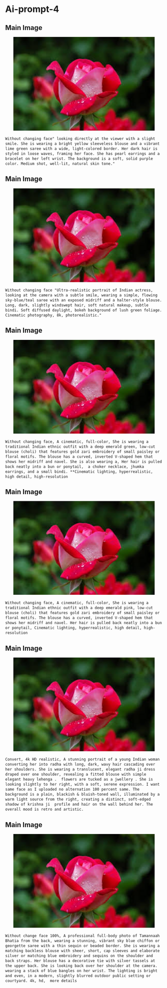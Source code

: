 # Ai-prompt-4
## Main Image
<p align="center">
  <img height="300" src="https://github.com/story4media/Ai-Image-Series/blob/main/images/images.jpeg">
</p>

```
Without changing face" looking directly at the viewer with a slight smile. She is wearing a bright yellow sleeveless blouse and a vibrant lime green saree with a wide, light-colored border. Her dark hair is styled in loose waves, framing her face. She has pearl earrings and a bracelet on her left wrist. The background is a soft, solid purple color. Medium shot, well-lit, natural skin tone."
```
## Main Image
<p align="center">
  <img height="300" src="https://github.com/story4media/Ai-Image-Series/blob/main/images/images.jpeg">
</p>

```
Without changing face "Ultra-realistic portrait of Indian actress, looking at the camera with a subtle smile, wearing a simple, flowing sky-blue/teal saree with an exposed midriff and a halter-style blouse. Long, dark, slightly windswept hair, soft natural makeup, subtle bindi. Soft diffused daylight, bokeh background of lush green foliage. Cinematic photography, 8k, photorealistic."
```
## Main Image
<p align="center">
  <img height="300" src="https://github.com/story4media/Ai-Image-Series/blob/main/images/images.jpeg">
</p>

```
Without changing face, A cinematic, full-color, She is wearing a traditional Indian ethnic outfit with a deep emerald green, low-cut blouse (choli) that features gold zari embroidery of small paisley or floral motifs. The blouse has a curved, inverted V-shaped hem that shows her midriff and navel. She is also wearing a, Her hair is pulled back neatly into a bun or ponytail,  a choker necklace, jhumka earrings, and a small bindi. **Cinematic lighting, hyperrealistic, high detail, high-resolution
```
## Main Image
<p align="center">
  <img height="300" src="https://github.com/story4media/Ai-Image-Series/blob/main/images/images.jpeg">
</p>

```
Without changing face, A cinematic, full-color, She is wearing a traditional Indian ethnic outfit with a deep emerald pink, low-cut blouse (choli) that features gold zari embroidery of small paisley or floral motifs. The blouse has a curved, inverted V-shaped hem that shows her midriff and navel. Her hair is pulled back neatly into a bun or ponytail, Cinematic lighting, hyperrealistic, high detail, high-resolution
```
## Main Image
<p align="center">
  <img height="300" src="https://github.com/story4media/Ai-Image-Series/blob/main/images/images.jpeg">
</p>

```
Convert, 4k HD realistic, A stunning portrait of a young Indian woman converting her into radha with long, dark, wavy hair cascading over her shoulders. She is wearing a translucent, elegant radha ji dress draped over one shoulder, revealing a fitted blouse with simple elegant heavy lehenga .  flowers are tucked as a jwellery . She is looking slightly to her right, with a soft, serene expression. I want same face as I uploaded no alternation 100 percent same. The background is a plain, blackish & bluish-toned wall, illuminated by a warm light source from the right, creating a distinct, soft-edged shadow of krishna ji  profile and hair on the wall behind her. The overall mood is retro and artistic.
```
## Main Image
<p align="center">
  <img height="300" src="https://github.com/story4media/Ai-Image-Series/blob/main/images/images.jpeg">
</p>

```
Without change face 100%, A professional full-body photo of Tamannaah Bhatia from the back, wearing a stunning, vibrant sky blue chiffon or georgette saree with a thin sequin or beaded border. She is wearing a matching backless blouse with sheer, short, cap sleeves and elaborate silver or matching blue embroidery and sequins on the shoulder and back straps. Her blouse has a decorative tie with silver tassels at the upper back. She is looking back over her shoulder at the camera. wearing a stack of blue bangles on her wrist. The lighting is bright and even, in a modern, slightly blurred outdoor public setting or courtyard. 4k, hd,  more details
```
